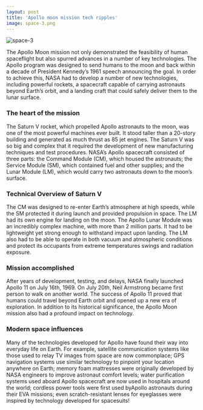 ```yaml
---
layout: post
title: 'Apollo moon mission tech ripples'
image: space-3.png
---
```


![space-3]({{site.url}}/assets/img/space-3.png)

The Apollo Moon mission not only demonstrated the feasibility of human spaceflight but also spurred advances in a number of key technologies. The Apollo program was designed to send humans to the moon and back within a decade of President Kennedy’s 1961 speech announcing the goal. In order to achieve this, NASA had to develop a number of new technologies, including powerful rockets, a spacecraft capable of carrying astronauts beyond Earth’s orbit, and a landing craft that could safely deliver them to the lunar surface. 


### The heart of the mission
The Saturn V rocket, which propelled Apollo astronauts to the moon, was one of the most powerful machines ever built. It stood taller than a 20-story building and generated as much thrust as 85 jet engines. The Saturn V was so big and complex that it required the development of new manufacturing techniques and test procedures. NASA’s Apollo spacecraft consisted of three parts: the Command Module (CM), which housed the astronauts; the Service Module (SM), which contained fuel and other supplies; and the Lunar Module (LM), which would carry two astronauts down to the moon’s surface. 


### Technical Overview of Saturn V
The CM was designed to re-enter Earth’s atmosphere at high speeds, while the SM protected it during launch and provided propulsion in space. The LM had its own engine for landing on the moon. The Apollo Lunar Module was an incredibly complex machine, with more than 2 million parts. It had to be lightweight yet strong enough to withstand impact upon landing. The LM also had to be able to operate in both vacuum and atmospheric conditions and protect its occupants from extreme temperatures swings and radiation exposure. 

### Mission accomplished
After years of development, testing, and delays, NASA finally launched Apollo 11 on July 16th, 1969. On July 20th, Neil Armstrong became first person to walk on another world. The success of Apollo 11 proved that humans could travel beyond Earth orbit and opened up a new era of exploration. In addition to its historical significance, the Apollo Moon mission also had a profound impact on technology. 

### Modern space influences
Many of the technologies developed for Apollo have found their way into everyday life on Earth. For example, satellite communication systems like those used to relay TV images from space are now commonplace; GPS navigation systems use similar technology to pinpoint your location anywhere on Earth; memory foam mattresses were originally developed by NASA engineers to improve astronaut comfort levels; water purification systems used aboard Apollo spacecraft are now used in hospitals around the world; cordless power tools were first used byApollo astronauts during their EVA missions; even scratch-resistant lenses for eyeglasses were inspired by technology developed for spacesuits!